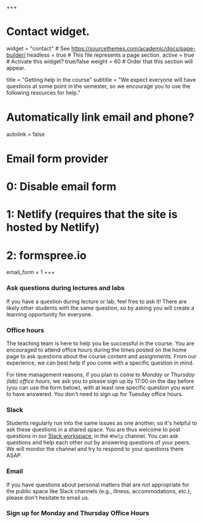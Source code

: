 +++
# Contact widget.
widget = "contact"  # See https://sourcethemes.com/academic/docs/page-builder/
headless = true  # This file represents a page section.
active = true  # Activate this widget? true/false
weight = 60  # Order that this section will appear.

title = "Getting help in the course"
subtitle = "We expect everyone will have questions at some point in the semester, so we encourage you to use the following resources for help."

# Automatically link email and phone?
autolink = false

# Email form provider
#   0: Disable email form
#   1: Netlify (requires that the site is hosted by Netlify)
#   2: formspree.io
email_form = 1
+++

### Ask questions during lectures and labs

If you have a question during lecture or lab, feel free to ask it! There are likely other students with the same question, so by asking you will create a learning opportunity for everyone.

### Office hours

The teaching team is here to help you be successful in the course. You are encouraged to attend office hours during the times posted on the home page to ask questions about the course content and assignments.  From our experience, we can best help if you come with a specific question in mind.

For time management reasons, if you plan to come to *Monday or Thursday (lab) office hours*, we ask you to please sign up by 17:00 on the day before (you can use the form below), with at least one specific question you want to have answered. You don't need to sign up for Tuesday office hours.  


### Slack 

Students regularly run into the same issues as one another, so it's helpful to ask these questions in a shared space. You are thus welcome to post questions in our [Slack workspace](https://qm2021.slack.com/), in the `#help` channel. You can ask questions and help each other out by answering questions of your peers. We will monitor the channel and try to respond to your questions there ASAP. 

### Email

If you have questions about personal matters that are not appropriate for the public space like Slack channels (e.g., illness, accommodations, etc.), please don't hesitate to email us.


### Sign up for Monday and Thursday Office Hours

